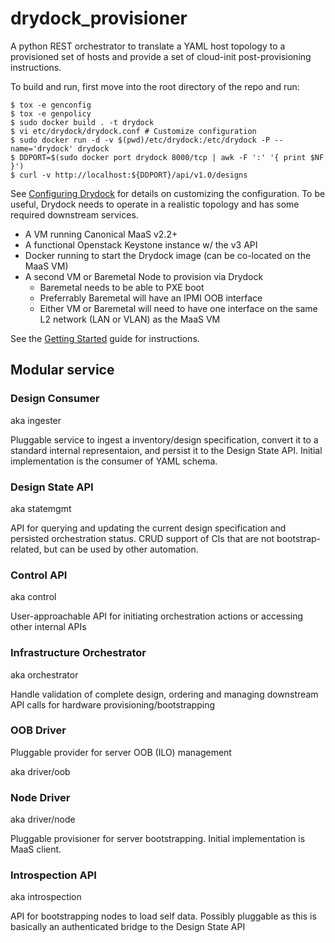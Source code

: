 # drydock_provisioner

A python REST orchestrator to translate a YAML host topology to a provisioned set of hosts and provide a set of cloud-init post-provisioning instructions.

To build and run, first move into the root directory of the repo and run:

    $ tox -e genconfig
    $ tox -e genpolicy
    $ sudo docker build . -t drydock
    $ vi etc/drydock/drydock.conf # Customize configuration
    $ sudo docker run -d -v $(pwd)/etc/drydock:/etc/drydock -P --name='drydock' drydock
    $ DDPORT=$(sudo docker port drydock 8000/tcp | awk -F ':' '{ print $NF }')
    $ curl -v http://localhost:${DDPORT}/api/v1.0/designs

See [Configuring Drydock](docs/configuration.rst) for details on customizing the configuration. To be useful, Drydock needs
to operate in a realistic topology and has some required downstream services.

* A VM running Canonical MaaS v2.2+
* A functional Openstack Keystone instance w/ the v3 API
* Docker running to start the Drydock image (can be co-located on the MaaS VM)
* A second VM or Baremetal Node to provision via Drydock
    * Baremetal needs to be able to PXE boot
    * Preferrably Baremetal will have an IPMI OOB interface
    * Either VM or Baremetal will need to have one interface on the same L2 network (LAN or VLAN) as the MaaS VM

See the [Getting Started](docs/getting_started.rst) guide  for instructions.

## Modular service

### Design Consumer ###

aka ingester

Pluggable service to ingest a inventory/design specification, convert it to a standard
internal representaion, and persist it to the Design State API. Initial implementation
is the consumer of YAML schema.

### Design State API ###

aka statemgmt

API for querying and updating the current design specification and persisted orchestration status.
CRUD support of CIs that are not bootstrap-related, but can be used by other automation.

### Control API ###

aka control

User-approachable API for initiating orchestration actions or accessing other internal
APIs

### Infrastructure Orchestrator ###

aka orchestrator

Handle validation of complete design, ordering and managing downstream API calls for hardware
provisioning/bootstrapping

### OOB Driver ###

Pluggable provider for server OOB (ILO) management

aka driver/oob

### Node Driver ###

aka driver/node

Pluggable provisioner for server bootstrapping. Initial implementation is MaaS client.

### Introspection API ###

aka introspection

API for bootstrapping nodes to load self data. Possibly pluggable as this is basically an
authenticated bridge to the Design State API
